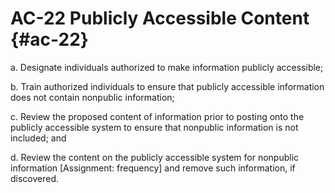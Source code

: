 # AC-22 Publicly Accessible Content {#ac-22}

a. Designate individuals authorized to make information publicly accessible;

b. Train authorized individuals to ensure that publicly accessible information does not contain nonpublic information;

c. Review the proposed content of information prior to posting onto the publicly accessible system to ensure that nonpublic information is not included; and

d. Review the content on the publicly accessible system for nonpublic information [Assignment: frequency] and remove such information, if discovered.

